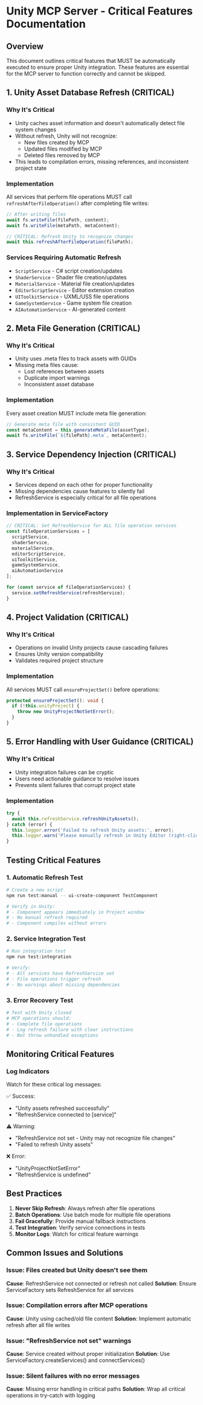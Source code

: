 # Unity MCP Server - Critical Features Documentation

## Overview
This document outlines critical features that MUST be automatically executed to ensure proper Unity integration. These features are essential for the MCP server to function correctly and cannot be skipped.

## 1. Unity Asset Database Refresh (CRITICAL)

### Why It's Critical
- Unity caches asset information and doesn't automatically detect file system changes
- Without refresh, Unity will not recognize:
  - New files created by MCP
  - Updated files modified by MCP
  - Deleted files removed by MCP
- This leads to compilation errors, missing references, and inconsistent project state

### Implementation
All services that perform file operations MUST call `refreshAfterFileOperation()` after completing file writes:

```typescript
// After writing files
await fs.writeFile(filePath, content);
await fs.writeFile(metaPath, metaContent);

// CRITICAL: Refresh Unity to recognize changes
await this.refreshAfterFileOperation(filePath);
```

### Services Requiring Automatic Refresh
- `ScriptService` - C# script creation/updates
- `ShaderService` - Shader file creation/updates
- `MaterialService` - Material file creation/updates
- `EditorScriptService` - Editor extension creation
- `UIToolkitService` - UXML/USS file operations
- `GameSystemService` - Game system file creation
- `AIAutomationService` - AI-generated content

## 2. Meta File Generation (CRITICAL)

### Why It's Critical
- Unity uses .meta files to track assets with GUIDs
- Missing meta files cause:
  - Lost references between assets
  - Duplicate import warnings
  - Inconsistent asset database

### Implementation
Every asset creation MUST include meta file generation:

```typescript
// Generate meta file with consistent GUID
const metaContent = this.generateMetaFile(assetType);
await fs.writeFile(`${filePath}.meta`, metaContent);
```

## 3. Service Dependency Injection (CRITICAL)

### Why It's Critical
- Services depend on each other for proper functionality
- Missing dependencies cause features to silently fail
- RefreshService is especially critical for all file operations

### Implementation in ServiceFactory
```typescript
// CRITICAL: Set RefreshService for ALL file operation services
const fileOperationServices = [
  scriptService,
  shaderService,
  materialService,
  editorScriptService,
  uiToolkitService,
  gameSystemService,
  aiAutomationService
];

for (const service of fileOperationServices) {
  service.setRefreshService(refreshService);
}
```

## 4. Project Validation (CRITICAL)

### Why It's Critical
- Operations on invalid Unity projects cause cascading failures
- Ensures Unity version compatibility
- Validates required project structure

### Implementation
All services MUST call `ensureProjectSet()` before operations:

```typescript
protected ensureProjectSet(): void {
  if (!this.unityProject) {
    throw new UnityProjectNotSetError();
  }
}
```

## 5. Error Handling with User Guidance (CRITICAL)

### Why It's Critical
- Unity integration failures can be cryptic
- Users need actionable guidance to resolve issues
- Prevents silent failures that corrupt project state

### Implementation
```typescript
try {
  await this.refreshService.refreshUnityAssets();
} catch (error) {
  this.logger.error('Failed to refresh Unity assets:', error);
  this.logger.warn('Please manually refresh in Unity Editor (right-click -> Refresh)');
}
```

## Testing Critical Features

### 1. Automatic Refresh Test
```bash
# Create a new script
npm run test:manual -- ui-create-component TestComponent

# Verify in Unity:
# - Component appears immediately in Project window
# - No manual refresh required
# - Component compiles without errors
```

### 2. Service Integration Test
```bash
# Run integration test
npm run test:integration

# Verify:
# - All services have RefreshService set
# - File operations trigger refresh
# - No warnings about missing dependencies
```

### 3. Error Recovery Test
```bash
# Test with Unity closed
# MCP operations should:
# - Complete file operations
# - Log refresh failure with clear instructions
# - Not throw unhandled exceptions
```

## Monitoring Critical Features

### Log Indicators
Watch for these critical log messages:

✅ Success:
- "Unity assets refreshed successfully"
- "RefreshService connected to [service]"

⚠️ Warning:
- "RefreshService not set - Unity may not recognize file changes"
- "Failed to refresh Unity assets"

❌ Error:
- "UnityProjectNotSetError"
- "RefreshService is undefined"

## Best Practices

1. **Never Skip Refresh**: Always refresh after file operations
2. **Batch Operations**: Use batch mode for multiple file operations
3. **Fail Gracefully**: Provide manual fallback instructions
4. **Test Integration**: Verify service connections in tests
5. **Monitor Logs**: Watch for critical feature warnings

## Common Issues and Solutions

### Issue: Files created but Unity doesn't see them
**Cause**: RefreshService not connected or refresh not called
**Solution**: Ensure ServiceFactory sets RefreshService for all services

### Issue: Compilation errors after MCP operations
**Cause**: Unity using cached/old file content
**Solution**: Implement automatic refresh after all file writes

### Issue: "RefreshService not set" warnings
**Cause**: Service created without proper initialization
**Solution**: Use ServiceFactory.createServices() and connectServices()

### Issue: Silent failures with no error messages
**Cause**: Missing error handling in critical paths
**Solution**: Wrap all critical operations in try-catch with logging